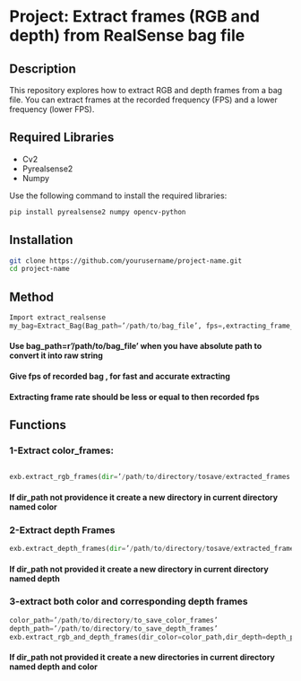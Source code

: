 # Project: Extract frames (RGB and depth) from RealSense bag file

## Description
This repository explores how to extract RGB and depth frames from a bag file. You can extract frames at the recorded frequency (FPS) and a lower frequency (lower FPS).

## Required Libraries
- Cv2
- Pyrealsense2
- Numpy

Use the following command to install the required libraries:

```bash
pip install pyrealsense2 numpy opencv-python
```

## Installation

```bash
git clone https://github.com/yourusername/project-name.git
cd project-name
```

## Method

```python
Import extract_realsense
my_bag=Extract_Bag(Bag_path=’/path/to/bag_file’, fps=,extracting_frame_rate=)
```
#### Use bag_path=r’/path/to/bag_file’ when you have absolute path to convert it into raw string
#### Give fps of recorded bag , for fast and accurate extracting
#### Extracting frame rate should be less or equal to then recorded fps


## Functions
### 1-Extract color_frames:
```python

exb.extract_rgb_frames(dir=’/path/to/directory/tosave/extracted_frames’)
```

#### If dir_path not providence it create a new directory in current directory named color



### 2-Extract depth Frames
```python
exb.extract_depth_frames(dir=’/path/to/directory/tosave/extracted_frames’)
```
#### If dir_path not provided it create a new directory in current directory named depth



### 3-extract both color and corresponding depth frames

```python
color_path=’/path/to/directory/to_save_color_frames’
depth_path=’/path/to/directory/to_save_depth_frames’
exb.extract_rgb_and_depth_frames(dir_color=color_path,dir_depth=depth_path)
```

#### If dir_path not provided it create a new directories in current directory named depth and color 











